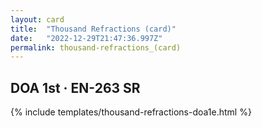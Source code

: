```yaml
---
layout: card
title:  "Thousand Refractions (card)"
date:   "2022-12-29T21:47:36.997Z"
permalink: thousand-refractions_(card)
---
```


## DOA 1st &middot; EN-263 SR

{% include templates/thousand-refractions-doa1e.html %}
